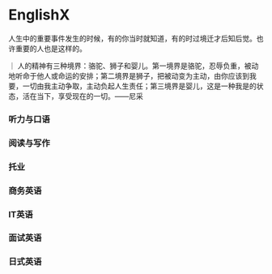 # EnglishX
人生中的重要事件发生的时候，有的你当时就知道，有的时过境迁才后知后觉。也许重要的人也是这样的。

｜ 人的精神有三种境界：骆驼、狮子和婴儿。第一境界是骆驼，忍辱负重，被动地听命于他人或命运的安排；第二境界是狮子，把被动变为主动，由你应该到我要，一切由我主动争取，主动负起人生责任；第三境界是婴儿，这是一种我是的状态，活在当下，享受现在的一切。——尼采

### 听力与口语

### 阅读与写作

### 托业

### 商务英语

### IT英语

### 面试英语

### 日式英语

